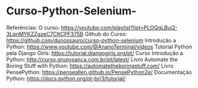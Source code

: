 # Curso-Python-Selenium-

Referências: 
  O curso: https://youtube.com/playlist?list=PLOQgLBuj2-3LqnMYKZZgzeC7CKCPF375B
  Github do Curso: https://github.com/dunossauro/curso-python-selenium
  Introdução a Python: https://www.youtube.com/@AnanoTerminal/videos
  Tutorial Python pela Django Girls: https://tutorial.djangogirls.org/pt/
  Curso Introdução a Python: http://curso.grupysanca.com.br/pt/latest/
  Livro Automate the Boring Stuff with Python: https://automatetheboringstuff.com/
  Livro PensePython: https://penseallen.github.io/PensePython2e/
  Documentação Python: https://docs.python.org/pt-br/3/tutorial/
